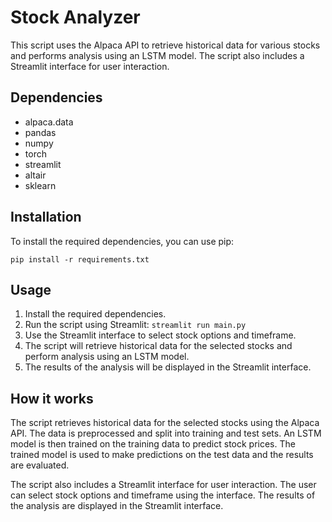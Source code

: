 
# Stock Analyzer

This script uses the Alpaca API to retrieve historical data for various stocks and performs analysis using an LSTM model. The script also includes a Streamlit interface for user interaction.

## Dependencies

- alpaca.data
- pandas
- numpy
- torch
- streamlit
- altair
- sklearn

## Installation

To install the required dependencies, you can use pip:

```
pip install -r requirements.txt
```

## Usage

1. Install the required dependencies.
2. Run the script using Streamlit: `streamlit run main.py`
3. Use the Streamlit interface to select stock options and timeframe.
4. The script will retrieve historical data for the selected stocks and perform analysis using an LSTM model.
5. The results of the analysis will be displayed in the Streamlit interface.

## How it works

The script retrieves historical data for the selected stocks using the Alpaca API. The data is preprocessed and split into training and test sets. An LSTM model is then trained on the training data to predict stock prices. The trained model is used to make predictions on the test data and the results are evaluated.

The script also includes a Streamlit interface for user interaction. The user can select stock options and timeframe using the interface. The results of the analysis are displayed in the Streamlit interface.

